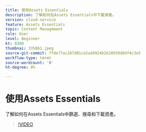 ```yaml
---
title: 使用Assets Essentials
description: 了解如何在Assets Essentials中下載資產。
version: cloud-service
feature: Assets Essentials
topic: Content Management
role: User
level: Beginner
kt: 8380
thumbnai: 335861.jpeg
source-git-commit: 7fde77ac287d01ce2ad4924b2b10939d8df4c3e5
workflow-type: tm+mt
source-wordcount: '0'
ht-degree: 0%

---
```


# 使用Assets Essentials

了解如何在Assets Essentials中篩選、搜尋和下載資產。

>[!VIDEO](https://video.tv.adobe.com/v/335861/?quality=12&learn=on)
